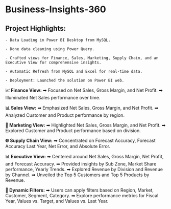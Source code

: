 # Business-Insights-360

## Project Highlights:

    - Data Loading in Power BI Desktop from MySQL.

    - Done data cleaning using Power Query.

    - Crafted views for Finance, Sales, Marketing, Supply Chain, and an Executive View for comprehensive insights.
  
    - Automatic Refresh from MySQL and Excel for real-time data.

    - Deployment: Launched the solution on Power BI web.

**📈 Finance View:** 
➡ Focused on Net Sales, Gross Margin, and Net Profit.
➡ Illuminated Net Sales performance over time.


**📊 Sales View:** 
➡ Emphasized Net Sales, Gross Margin, and Net Profit.
➡ Analyzed Customer and Product performance by region.


**📣 Marketing View:** 
➡ Highlighted Net Sales, Gross Margin, and Net Profit.
➡ Explored Customer and Product performance based on division.


**🌐 Supply Chain View:** 
➡ Concentrated on Forecast Accuracy, Forecast Accuracy Last Year, Net Error, and Absolute Error.


**📊 Executive View:** 
➡ Centered around Net Sales, Gross Margin, Net Profit, and Forecast Accuracy.
➡ Provided insights by Sub Zone, Market Share performance, Yearly Trends.
➡ Explored Revenue by Division and Revenue by Channel.
➡ Unveiled the Top 5 Customers and Top 5 Products by Revenue.


**🎯 Dynamic Filters:** 
➡ Users can apply filters based on Region, Market, Customer, Segment, Category.
➡ Explore performance metrics for Fiscal Year, Values vs. Target, and Values vs. Last Year.
